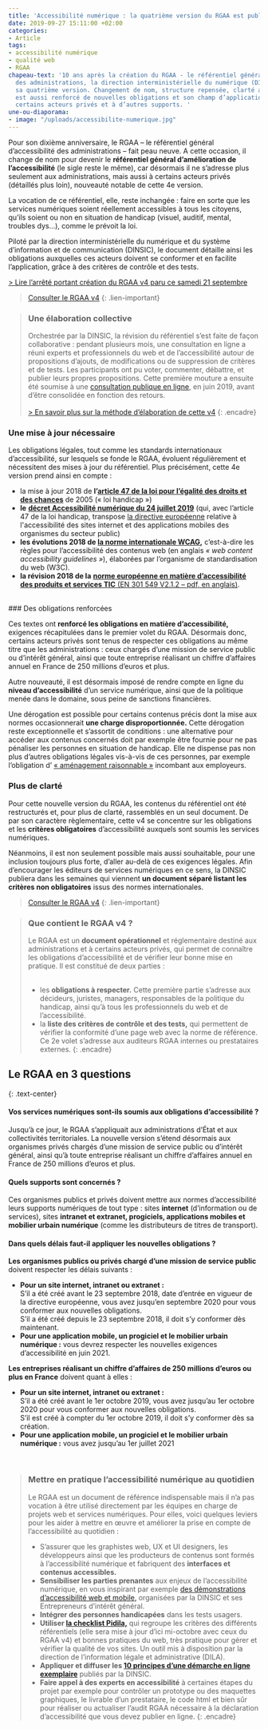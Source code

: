 ```yaml
---
title: 'Accessibilité numérique : la quatrième version du RGAA est publiée !'
date: 2019-09-27 15:11:00 +02:00
categories:
- Article
tags:
- accessibilité numérique
- qualité web
- RGAA
chapeau-text: '10 ans après la création du RGAA - le référentiel général d’accessibilité
  des administrations, la direction interministérielle du numérique (DINSIC) publie
  sa quatrième version. Changement de nom, structure repensée, clarté améliorée, il
  est aussi renforcé de nouvelles obligations et son champ d’application élargi à
  certains acteurs privés et à d’autres supports. '
une-ou-diaporama:
- image: "/uploads/accessibilite-numerique.jpg"
---
```


Pour son dixième anniversaire, le RGAA – le référentiel général d’accessibilité des administrations – fait peau neuve. A cette occasion, il change de nom pour devenir le **référentiel général d’amélioration de l’accessibilité** (le sigle reste le même), car désormais il ne s’adresse plus seulement aux administrations, mais aussi à certains acteurs privés (détaillés plus loin), nouveauté notable de cette 4e version.

La vocation de ce référentiel, elle, reste inchangée : faire en sorte que les services numériques soient réellement accessibles à tous les citoyens, qu’ils soient ou non en situation de handicap (visuel, auditif, mental, troubles dys…), comme le prévoit la loi.

Piloté par la direction interministérielle du numérique et du système d’information et de communication (DINSIC), le document détaille ainsi les obligations auxquelles ces acteurs doivent se conformer et en facilite l’application, grâce à des critères de contrôle et des tests.

[> Lire l’arrêté portant création du RGAA v4 paru ce samedi 21 septembre](https://www.legifrance.gouv.fr/affichTexte.do?cidTexte=JORFTEXT000039120412&categorieLien=id)

> [Consulter le RGAA v4](https://www.numerique.gouv.fr/publications/rgaa-accessibilite/)
{: .lien-important}

> ### Une élaboration collective
>
> Orchestrée par la DINSIC, la révision du référentiel s’est faite de façon collaborative : pendant plusieurs mois, une consultation en ligne a réuni experts et professionnels du web et de l’accessibilité autour de propositions d’ajouts, de modifications ou de suppression de critères et de tests. Les participants ont pu voter, commenter, débattre, et publier leurs propres propositions.
> Cette première mouture a ensuite été soumise à une [consultation publique en ligne](https://numerique.gouv.fr/actualites/accessibilite-numerique-participez-a-levolution-du-rgaa/), en juin 2019, avant d’être consolidée en fonction des retours. 
> <br>
> <br>
> [> En savoir plus sur la méthode d’élaboration de cette v4](https://numerique.gouv.fr/actualites/accessibilite-numerique-participez-a-levolution-du-rgaa/)
{: .encadre}

### Une mise à jour nécessaire

Les obligations légales, tout comme les standards internationaux d’accessibilité, sur lesquels se fonde le RGAA, évoluent régulièrement et nécessitent des mises à jour du référentiel. Plus précisément, cette 4e version prend ainsi en compte :

* la mise à jour 2018 de **l’[article 47 de la loi pour l’égalité des droits et des chances](https://www.legifrance.gouv.fr/affichTexteArticle.do?idArticle=JORFARTI000001290363&cidTexte=JORFTEXT000000809647&categorieLien=id)** de 2005 (« loi handicap »)
* **le** [**décret Accessibilité numérique du 24 juillet 2019**](https://www.legifrance.gouv.fr/affichTexte.do?cidTexte=JORFTEXT000038811937) (qui, avec l’article 47 de la loi handicap, transpose [la directive européenne](https://eur-lex.europa.eu/legal-content/FR/TXT/HTML/?uri=CELEX:32016L2102&from=FR) relative à l'accessibilité des sites internet et des applications mobiles des organismes du secteur public)
* **les évolutions 2018 de [la norme internationale WCAG](https://www.w3.org/TR/WCAG21/),** c’est-à-dire les règles pour l’accessibilité des contenus web (en anglais *« web content accessibility guidelines »*), élaborées par l’organisme de standardisation du web (W3C).
* **la révision 2018 de la** [**norme européenne en matière d’accessibilité des produits et services TIC** (EN 301 549 V2.1.2 – pdf, en anglais)](https://www.etsi.org/deliver/etsi_en/301500_301599/301549/02.01.02_60/en_301549v020102p.pdf).
<br>
### Des obligations renforcées

Ces textes ont **renforcé les obligations en matière d’accessibilité,** exigences récapitulées dans le premier volet du RGAA. Désormais donc, certains acteurs privés sont tenus de respecter ces obligations au même titre que les administrations : ceux chargés d’une mission de service public ou d’intérêt général, ainsi que toute entreprise réalisant un chiffre d’affaires annuel en France de 250 millions d’euros et plus.

Autre nouveauté, il est désormais imposé de rendre compte en ligne du **niveau d’accessibilité** d’un service numérique, ainsi que de la politique menée dans le domaine, sous peine de sanctions financières.

Une dérogation est possible pour certains contenus précis dont la mise aux normes occasionnerait **une charge disproportionnée.** Cette dérogation reste exceptionnelle et s’assortit de conditions : une alternative pour accéder aux contenus concernés doit par exemple être fournie pour ne pas pénaliser les personnes en situation de handicap. Elle ne dispense pas non plus d’autres obligations légales vis-à-vis de ces personnes, par exemple l’obligation d’ [« aménagement raisonnable »](https://www.defenseurdesdroits.fr/fr/guides/guide-amenagement-raisonnable) incombant aux employeurs.

### Plus de clarté

Pour cette nouvelle version du RGAA, les contenus du référentiel ont été restructurés et, pour plus de clarté, rassemblés en un seul document. De par son caractère règlementaire, cette v4 se concentre sur les obligations et les **critères obligatoires** d’accessibilité auxquels sont soumis les services numériques. 

Néanmoins, il est non seulement possible mais aussi souhaitable, pour une inclusion toujours plus forte, d’aller au-delà de ces exigences légales. Afin d’encourager les éditeurs de services numériques en ce sens, la DINSIC publiera dans les semaines qui viennent **un document séparé listant les critères non obligatoires** issus des normes internationales.

> [Consulter le RGAA v4](https://www.numerique.gouv.fr/publications/rgaa-accessibilite/)
{: .lien-important}

> ### Que contient le RGAA v4 ? 
> Le RGAA est un **document opérationnel** et réglementaire destiné aux administrations et à certains acteurs privés, qui permet de connaître les obligations d’accessibilité et de vérifier leur bonne mise en pratique.
> Il est constitué de deux parties :
> <br>
> <br>
> * les **obligations à respecter.** Cette première partie s’adresse aux décideurs, juristes, managers, responsables de la politique du handicap, ainsi qu’à tous les professionnels du web et de l’accessibilité.
> * la **liste des critères de contrôle et des tests,** qui permettent de vérifier la conformité d’une page web avec la norme de référence. Ce 2e volet s’adresse aux auditeurs RGAA internes ou prestataires externes. 
{: .encadre}

## Le RGAA en 3 questions
{: .text-center}

#### **Vos services numériques sont-ils soumis aux obligations d’accessibilité ?** 

Jusqu’à ce jour, le RGAA s’appliquait aux administrations d’État et aux collectivités territoriales. La nouvelle version s’étend désormais aux organismes privés chargés d’une mission de service public ou d’intérêt général, ainsi qu’à toute entreprise réalisant un chiffre d’affaires annuel en France de 250 millions d’euros et plus.

#### **Quels supports sont concernés ?** 

Ces organismes publics et privés doivent mettre aux normes d’accessibilité leurs supports numériques de tout type : sites **internet** (d’information ou de services),  sites **intranet et extranet, progiciels, applications mobiles et mobilier urbain numérique** (comme les distributeurs de titres de transport).

#### **Dans quels délais faut-il appliquer les nouvelles obligations ?**

**Les organismes publics ou privés chargé d’une mission de service public** doivent respecter les délais suivants :

* **Pour un site internet, intranet ou extranet :**
<br> S’il a été créé avant le 23 septembre 2018, date d’entrée en vigueur de la directive européenne, vous avez jusqu’en septembre 2020 pour vous conformer aux nouvelles obligations.
<br> S’il a été créé depuis le 23 septembre 2018, il doit s’y conformer dès maintenant.
* **Pour une application mobile, un progiciel et le mobilier urbain numérique :** vous devrez respecter les nouvelles exigences d’accessibilité en juin 2021.

**Les entreprises réalisant un chiffre d’affaires de 250 millions d’euros ou plus en France** doivent quant à elles :

* **Pour un site internet, intranet ou extranet :**
<br> S’il a été créé avant le 1er octobre 2019, vous avez jusqu’au 1er octobre 2020 pour vous conformer aux nouvelles obligations.
<br> S’il est créé à compter du 1er octobre 2019, il doit s’y conformer dès sa création.
* **Pour une application mobile, un progiciel et le mobilier urbain numérique :** vous avez jusqu’au 1er juillet 2021

<br>

> ### Mettre en pratique l’accessibilité numérique au quotidien 
>
> Le RGAA est un document de référence indispensable mais il n’a pas vocation à être utilisé directement par les équipes en charge de projets web et services numériques. Pour elles, voici quelques leviers pour les aider à mettre en œuvre et améliorer la prise en compte de l’accessibilité au quotidien :
> <br>
> * S’assurer que les graphistes web, UX et UI designers, les développeurs ainsi que les producteurs de contenus sont formés à l’accessibilité numérique et fabriquent des **interfaces et contenus accessibles.**
> * **Sensibiliser les parties prenantes** aux enjeux de l’accessibilité numérique, en vous inspirant par exemple [des démonstrations d’accessibilité web et mobile,](https://entrepreneur-interet-general.etalab.gouv.fr/blog/2019/08/30/demonstrations-accessibilite-numerique.html) organisées par la DINSIC et ses Entrepreneurs d’intérêt général. 
> * **Intégrer des personnes handicapées** dans les tests usagers.
> * **Utiliser [la checklist Pidila,](https://pidila.gitlab.io/checklist-pidila/)** qui regroupe les critères des différents référentiels (elle sera mise à jour d’ici mi-octobre avec ceux du RGAA v4) et bonnes pratiques du web, très pratique pour gérer et vérifier la qualité de vos sites. Un outil mis à disposition par la direction de l’information légale et administrative (DILA). 
> * **Appliquer et diffuser les [10 principes d’une démarche en ligne exemplaire](https://www.numerique.gouv.fr/publications/dix-principes/)** publiés par la DINSIC.
> * **Faire appel à des experts en accessibilité** à certaines étapes du projet par exemple pour contrôler un prototype ou des maquettes graphiques, le livrable d’un prestataire, le code html et bien sûr pour réaliser ou actualiser l’audit RGAA nécessaire à la déclaration d’accessibilité que vous devez publier en ligne.
{: .encadre}
 
